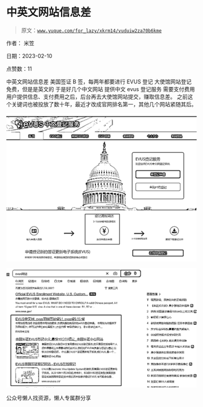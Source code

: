 # 中英文网站信息差

> 原文：[`www.yuque.com/for_lazy/xkrm14/vuduiw2za70b6kme`](https://www.yuque.com/for_lazy/xkrm14/vuduiw2za70b6kme)

作者： 米笠

日期：2023-02-10

点赞数：11

中英文网站信息差 美国签证 B 签，每两年都要进行 EVUS 登记 大使馆网站登记免费，但是是英文的 于是好几个中文网站 提供中文 evus 登记服务 需要支付费用 用户提供信息、支付费用之后，后台再去大使馆网站提交，赚取信息差。 之前这个关键词也被投放了数十年，最近才改成官网排名第一，其他几个网站紧随其后。

![](img/9405ac587497a9e9276ca30acf06f2ab.png)

![](img/bb56c5fc68f6798d48bd43f70b9d1e8a.png)

公众号懒人找资源，懒人专属群分享

